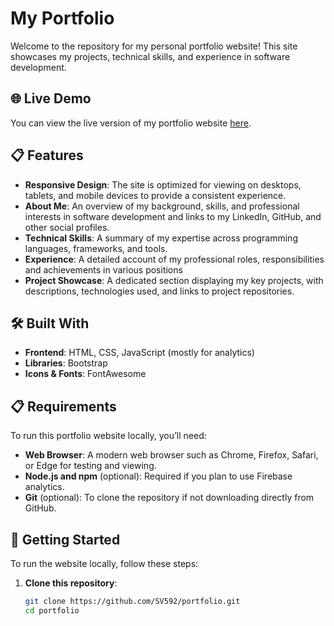 # My Portfolio

Welcome to the repository for my personal portfolio website! This site showcases my projects, technical skills, and experience in software development.

## 🌐 Live Demo

You can view the live version of my portfolio website [here](https://shaquillepearson.com/).

## 📋 Features

- **Responsive Design**: The site is optimized for viewing on desktops, tablets, and mobile devices to provide a consistent experience.
- **About Me**: An overview of my background, skills, and professional interests in software development and  links to my LinkedIn, GitHub, and other social profiles.
- **Technical Skills**: A summary of my expertise across programming languages, frameworks, and tools.
- **Experience**: A detailed account of my professional roles, responsibilities and achievements in various positions
- **Project Showcase**: A dedicated section displaying my key projects, with descriptions, technologies used, and links to project repositories.

## 🛠️ Built With

- **Frontend**: HTML, CSS, JavaScript (mostly for analytics)
- **Libraries**: Bootstrap
- **Icons & Fonts**: FontAwesome

## 📋 Requirements

To run this portfolio website locally, you’ll need:

- **Web Browser**: A modern web browser such as Chrome, Firefox, Safari, or Edge for testing and viewing.
- **Node.js and npm** (optional): Required if you plan to use Firebase analytics.
- **Git** (optional): To clone the repository if not downloading directly from GitHub.


## 🚀 Getting Started

To run the website locally, follow these steps:

1. **Clone this repository**:
   ```bash
   git clone https://github.com/SV592/portfolio.git
   cd portfolio
